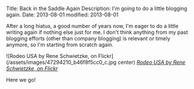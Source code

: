 Title: Back in the Saddle Again
Description: I'm going to do a little blogging again.
Date: 2013-08-01
modified: 2013-08-01

After a long hiatus, a good number of years now, I'm eager to do a
little writing again if nothing else just for me. I don't think anything
from my past blogging efforts (other than company blogging) is relevant
or timely anymore, so I'm starting from scratch again.

![Rodeo USA by Rene Schwietzke, on Flickr](/assets/images/47294210_b46f8f5cc0_c.jpg center)
_[Rodeo USA by Rene Schwietzke, on Flickr](http://www.flickr.com/photos/rene-germany/47294210/)_

Here we go!

